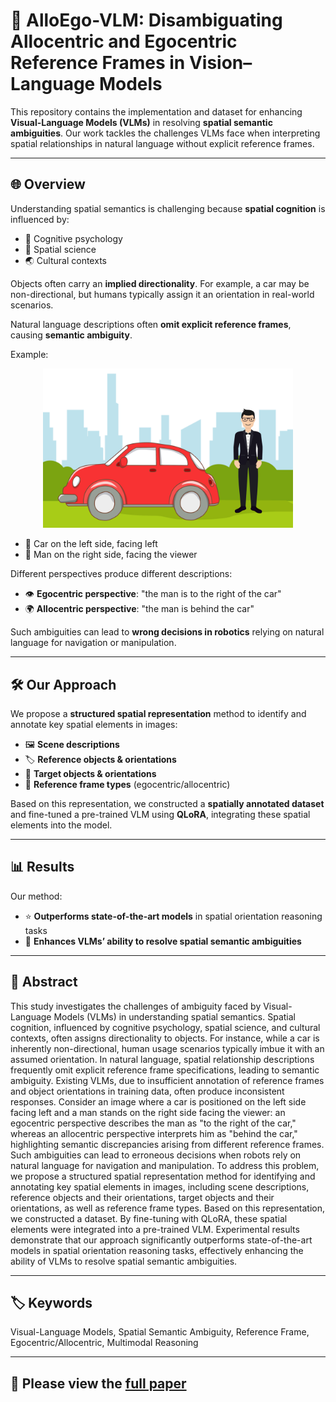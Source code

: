 # 🚀 AlloEgo-VLM: Disambiguating Allocentric and Egocentric Reference Frames in Vision–Language Models

This repository contains the implementation and dataset for enhancing **Visual-Language Models (VLMs)** in resolving **spatial semantic ambiguities**. Our work tackles the challenges VLMs face when interpreting spatial relationships in natural language without explicit reference frames.

---

## 🌐 Overview

Understanding spatial semantics is challenging because **spatial cognition** is influenced by:

- 🧠 Cognitive psychology  
- 📏 Spatial science  
- 🌏 Cultural contexts  

Objects often carry an **implied directionality**. For example, a car may be non-directional, but humans typically assign it an orientation in real-world scenarios.  

Natural language descriptions often **omit explicit reference frames**, causing **semantic ambiguity**.  

Example:  
<p align="center">
  <img src="car-man.png" alt="Car and Man Spatial Ambiguity" width="400"/>
</p>

- 🚗 Car on the left side, facing left  
- 🧍 Man on the right side, facing the viewer  

Different perspectives produce different descriptions:

- 👁️ **Egocentric perspective**: "the man is to the right of the car"  
- 🌍 **Allocentric perspective**: "the man is behind the car"  

Such ambiguities can lead to **wrong decisions in robotics** relying on natural language for navigation or manipulation.

---

## 🛠️ Our Approach

We propose a **structured spatial representation** method to identify and annotate key spatial elements in images:

- 🖼️ **Scene descriptions**  
- 🏷️ **Reference objects & orientations**  
- 🎯 **Target objects & orientations**  
- 🔄 **Reference frame types** (egocentric/allocentric)  

Based on this representation, we constructed a **spatially annotated dataset** and fine-tuned a pre-trained VLM using **QLoRA**, integrating these spatial elements into the model.

---

## 📊 Results

Our method:

- ⭐ **Outperforms state-of-the-art models** in spatial orientation reasoning tasks  
- 🤖 **Enhances VLMs’ ability to resolve spatial semantic ambiguities**

---

## 📄 Abstract

This study investigates the challenges of ambiguity faced by Visual-Language Models (VLMs) in understanding spatial semantics. Spatial cognition, influenced by cognitive psychology, spatial science, and cultural contexts, often assigns directionality to objects. For instance, while a car is inherently non-directional, human usage scenarios typically imbue it with an assumed orientation. In natural language, spatial relationship descriptions frequently omit explicit reference frame specifications, leading to semantic ambiguity. Existing VLMs, due to insufficient annotation of reference frames and object orientations in training data, often produce inconsistent responses. Consider an image where a car is positioned on the left side facing left and a man stands on the right side facing the viewer: an egocentric perspective describes the man as "to the right of the car," whereas an allocentric perspective interprets him as "behind the car," highlighting semantic discrepancies arising from different reference frames. Such ambiguities can lead to erroneous decisions when robots rely on natural language for navigation and manipulation. To address this problem, we propose a structured spatial representation method for identifying and annotating key spatial elements in images, including scene descriptions, reference objects and their orientations, target objects and their orientations, as well as reference frame types. Based on this representation, we constructed a dataset. By fine-tuning with QLoRA, these spatial elements were integrated into a pre-trained VLM. Experimental results demonstrate that our approach significantly outperforms state-of-the-art models in spatial orientation reasoning tasks, effectively enhancing the ability of VLMs to resolve spatial semantic ambiguities.

---

## 🏷️ Keywords

Visual-Language Models, Spatial Semantic Ambiguity, Reference Frame, Egocentric/Allocentric, Multimodal Reasoning

---

## 📄 Please view the [full paper](./AlloEgo_VLM_Paper.pdf)
